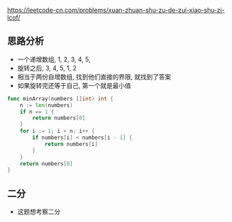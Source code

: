 https://leetcode-cn.com/problems/xuan-zhuan-shu-zu-de-zui-xiao-shu-zi-lcof/

## 思路分析
- 一个递增数组, 1, 2, 3, 4, 5, 
- 旋转之后, 3, 4, 5, 1, 2
- 相当于两份自增数组, 找到他们直接的界限, 就找到了答案
- 如果旋转完还等于自己, 第一个就是最小值
```go
func minArray(numbers []int) int {
    n := len(numbers)
    if n == 1 {
        return numbers[0]
    }
    for i := 1; i < n; i++ {
        if numbers[i] < numbers[i - 1] {
            return numbers[i]
        }
    }
    return numbers[0]
}
```

## 二分
- 这题想考察二分
